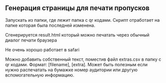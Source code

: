 ## Генерация страницы для печати пропусков
Запускать из папки, где лежит папка с qr кодами. Скрипт отработает на папке которая была последней изменена.

Сгенерируется result.html который можно печатать через обычный диалог печати браузера

Не очень хорошо работает в safari

Можно добавить собственный текст, поместив файл extras.csv в папку с qr кодами. Формат: [filename], [extra].
Может быть полезным если нужно распечатать на бумажке номер аудитории или другую вспомогательную информацию.
